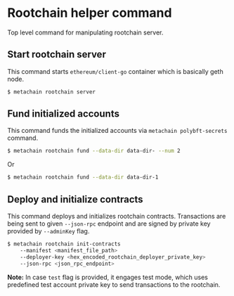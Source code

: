 # Rootchain helper command

Top level command for manipulating rootchain server.

## Start rootchain server

This command starts `ethereum/client-go` container which is basically geth node.

```bash
$ metachain rootchain server
```

## Fund initialized accounts

This command funds the initialized accounts via `metachain polybft-secrets` command.

```bash
$ metachain rootchain fund --data-dir data-dir- --num 2
```
Or
```bash
$ metachain rootchain fund --data-dir data-dir-1
```

## Deploy and initialize contracts

This command deploys and initializes rootchain contracts. Transactions are being sent to given `--json-rpc` endpoint and are signed by private key provided by `--adminKey` flag.

```bash
$ metachain rootchain init-contracts 
    --manifest <manifest_file_path> 
    --deployer-key <hex_encoded_rootchain_deployer_private_key>
    --json-rpc <json_rpc_endpoint> 
```

**Note:** In case `test` flag is provided, it engages test mode, which uses predefined test account private key to send transactions to the rootchain.